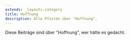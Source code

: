 ```yaml
---
extends: _layouts.category
title: Hoffnung
description: Alle Pfosten über "Hoffnung".
---
```

          
Diese Beiträge sind über "Hoffnung", wer hätte es gedacht.
          